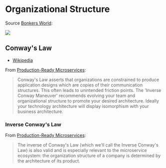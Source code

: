 # Organizational Structure

Source [Bonkers World](http://bonkersworld.net/organizational-charts):

![](http://bonkersworld.net/img/2011.06.27_organizational_charts.png)

## Conway's Law

* [Wikipedia](https://en.wikipedia.org/wiki/Conway%27s_law)

From [Production-Ready Microservices](http://shop.oreilly.com/product/0636920053675.do):

> Conway's Law asserts that organizations are constrained to produce application designs which are copies of their communication structures. This often leads to unintended friction points. The 'Inverse Conway Maneuver' recommends evolving your team and organizational structure to promote your desired architecture. Ideally your technology architecture will display isomorphism with your business architecture.

### Inverse Conway's Law

From [Production-Ready Microservices](http://shop.oreilly.com/product/0636920053675.do):

> The inverse of Conway's Law \(which we'll call the Inverse Conway's Law\) is also valid and is especially relevant to the microservice ecosystem: the organization structure of a company is determined by the architecture of its product.

